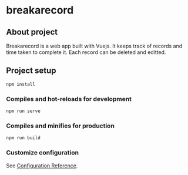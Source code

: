# breakarecord

## About project
Breakarecord is a web app built with Vuejs. It keeps track of records and time taken to complete it. Each record can be deleted and editted.

## Project setup
```
npm install
```

### Compiles and hot-reloads for development
```
npm run serve
```

### Compiles and minifies for production
```
npm run build
```

### Customize configuration
See [Configuration Reference](https://cli.vuejs.org/config/).
